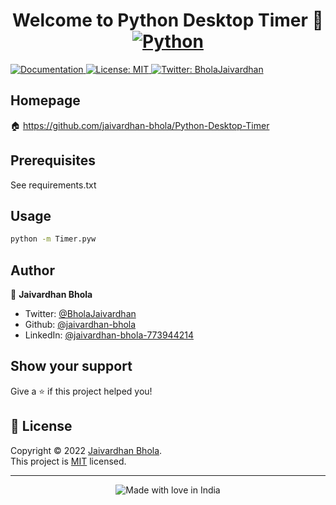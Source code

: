 <h1 align="center">Welcome to Python Desktop Timer 👋<a href="https://www.python.org/" target="_blank">
    <img alt="Python" src="http://ForTheBadge.com/images/badges/made-with-python.svg" /></h1>
  </a>
<p>
  <a href="https://github.com/jaivardhan-bhola/Python-Desktop-Timer/tree/main#readme" target="_blank">
    <img alt="Documentation" src="https://img.shields.io/badge/documentation-yes-brightgreen.svg" />
  </a>
  <a href="https://opensource.org/licenses/MIT" target="_blank">
    <img alt="License: MIT" src="https://img.shields.io/badge/License-MIT-yellow.svg" />
  </a>
  <a href="https://twitter.com/BholaJaivardhan" target="_blank">
    <img alt="Twitter: BholaJaivardhan" src="https://img.shields.io/twitter/follow/BholaJaivardhan.svg?style=social" />
  </a>
</p>

## Homepage
🏠 https://github.com/jaivardhan-bhola/Python-Desktop-Timer

## Prerequisites
See requirements.txt

## Usage

```sh
python -m Timer.pyw
```

## Author

👤 **Jaivardhan Bhola**

* Twitter: [@BholaJaivardhan](https://twitter.com/BholaJaivardhan)
* Github: [@jaivardhan-bhola](https://github.com/jaivardhan-bhola)
* LinkedIn: [@jaivardhan-bhola-773944214](https://linkedin.com/in/jaivardhan-bhola-773944214)

## Show your support

Give a ⭐️ if this project helped you!

## 📝 License

Copyright © 2022 [Jaivardhan Bhola](https://github.com/jaivardhan-bhola).<br />
This project is [MIT](https://opensource.org/licenses/MIT) licensed.

***
<div align = "center"><img src="https://madewithlove.now.sh/in?heart=true&colorA=%23505050&colorB=%230096ff&template=for-the-badge&text=India" alt="Made with love in India"></div>
